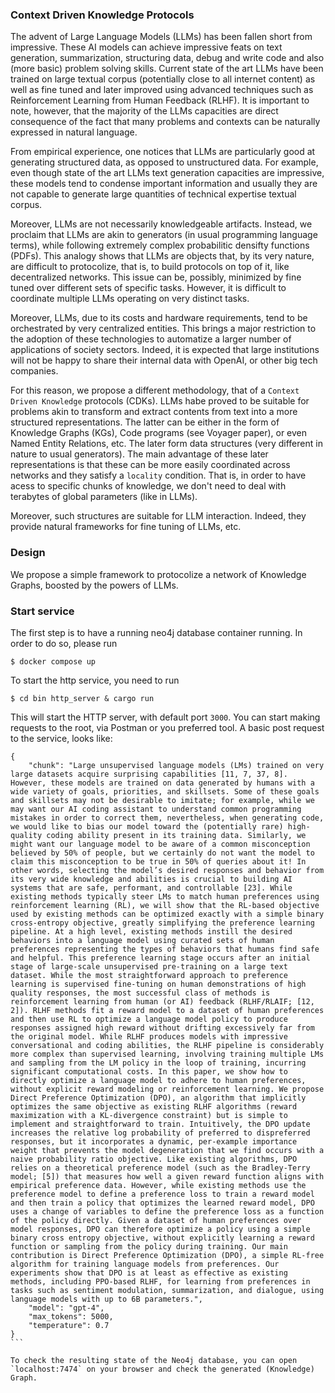 ### Context Driven Knowledge Protocols

The advent of Large Language Models (LLMs) has been fallen short from impressive. These AI models can achieve impressive feats
on text generation, summarization, structuring data, debug and write code and also (more basic) problem solving skills. Current state
of the art LLMs have been trained on large textual corpus (potentially close to all internet content) as well as fine tuned and later
improved using advanced techniques such as Reinforcement Learning from Human Feedback (RLHF). It is important to note, however, that
the majority of the LLMs capacities are direct consequence of the fact that many problems and contexts can be naturally expressed in
natural language. 

From empirical experience, one notices that LLMs are particularly good at generating structured data, as opposed to unstructured data. For
example, even though state of the art LLMs text generation capacities are impressive, these models tend to condense important information
and usually they are not capable to generate large quantities of technical expertise textual corpus.

Moreover, LLMs are not necessarily knowledgeable artifacts. Instead, we proclaim that LLMs are akin to generators (in usual programming 
language terms), while following extremely complex probabilitic densifty functions (PDFs). This analogy shows that LLMs are objects
that, by its very nature, are difficult to protocolize, that is, to build protocols on top of it, like decentralized networks. This
issue can be, possibly, minimized by fine tuned over different sets of specific tasks. However, it is difficult to coordinate multiple
LLMs operating on very distinct tasks. 

Moreover, LLMs, due to its costs and hardware requirements, tend to be orchestrated by very centralized entities. This brings a major
restriction to the adoption of these technologies to automatize a larger number of applications of society sectors. Indeed, it is
expected that large institutions will not be happy to share their internal data with OpenAI, or other big tech companies.

For this reason, we propose a different methodology, that of a `Context Driven Knowledge` protocols (CDKs). LLMs habe proved to be
suitable for problems akin to transform and extract contents from text into a more structured representations. The latter can be either
in the form of Knowledge Graphs (KGs), Code programs (see Voyager paper), or even Named Entity Relations, etc. The later form
data structures (very different in nature to usual generators). The main advantage of these later representations is that these can 
be more easily coordinated across networks and they satisfy a `locality` condition. That is, in order to have acess to specific chunks
of knowledge, we don't need to deal with terabytes of global parameters (like in LLMs).

Moreover, such structures are suitable for LLM interaction. Indeed, they provide natural frameworks for fine tuning of LLMs, etc. 

### Design

We propose a simple framework to protocolize a network of Knowledge Graphs, boosted by the powers of LLMs.


### Start service

The first step is to have a running neo4j database container running.
In order to do so, please run

`$ docker compose up`

To start the http service, you need to run

`$ cd bin http_server & cargo run`

This will start the HTTP server, with default port `3000`. You can start making requests to the root, via Postman or you preferred tool. A basic 
post request to the service, looks like:

````
{
    "chunk": "Large unsupervised language models (LMs) trained on very large datasets acquire surprising capabilities [11, 7, 37, 8]. However, these models are trained on data generated by humans with a wide variety of goals, priorities, and skillsets. Some of these goals and skillsets may not be desirable to imitate; for example, while we may want our AI coding assistant to understand common programming mistakes in order to correct them, nevertheless, when generating code, we would like to bias our model toward the (potentially rare) high-quality coding ability present in its training data. Similarly, we might want our language model to be aware of a common misconception believed by 50% of people, but we certainly do not want the model to claim this misconception to be true in 50% of queries about it! In other words, selecting the model’s desired responses and behavior from its very wide knowledge and abilities is crucial to building AI systems that are safe, performant, and controllable [23]. While existing methods typically steer LMs to match human preferences using reinforcement learning (RL), we will show that the RL-based objective used by existing methods can be optimized exactly with a simple binary cross-entropy objective, greatly simplifying the preference learning pipeline. At a high level, existing methods instill the desired behaviors into a language model using curated sets of human preferences representing the types of behaviors that humans find safe and helpful. This preference learning stage occurs after an initial stage of large-scale unsupervised pre-training on a large text dataset. While the most straightforward approach to preference learning is supervised fine-tuning on human demonstrations of high quality responses, the most successful class of methods is reinforcement learning from human (or AI) feedback (RLHF/RLAIF; [12, 2]). RLHF methods fit a reward model to a dataset of human preferences and then use RL to optimize a language model policy to produce responses assigned high reward without drifting excessively far from the original model. While RLHF produces models with impressive conversational and coding abilities, the RLHF pipeline is considerably more complex than supervised learning, involving training multiple LMs and sampling from the LM policy in the loop of training, incurring significant computational costs. In this paper, we show how to directly optimize a language model to adhere to human preferences, without explicit reward modeling or reinforcement learning. We propose Direct Preference Optimization (DPO), an algorithm that implicitly optimizes the same objective as existing RLHF algorithms (reward maximization with a KL-divergence constraint) but is simple to implement and straightforward to train. Intuitively, the DPO update increases the relative log probability of preferred to dispreferred responses, but it incorporates a dynamic, per-example importance weight that prevents the model degeneration that we find occurs with a naive probability ratio objective. Like existing algorithms, DPO relies on a theoretical preference model (such as the Bradley-Terry model; [5]) that measures how well a given reward function aligns with empirical preference data. However, while existing methods use the preference model to define a preference loss to train a reward model and then train a policy that optimizes the learned reward model, DPO uses a change of variables to define the preference loss as a function of the policy directly. Given a dataset of human preferences over model responses, DPO can therefore optimize a policy using a simple binary cross entropy objective, without explicitly learning a reward function or sampling from the policy during training. Our main contribution is Direct Preference Optimization (DPO), a simple RL-free algorithm for training language models from preferences. Our experiments show that DPO is at least as effective as existing methods, including PPO-based RLHF, for learning from preferences in tasks such as sentiment modulation, summarization, and dialogue, using language models with up to 6B parameters.",
    "model": "gpt-4",
    "max_tokens": 5000,
    "temperature": 0.7
}
```

To check the resulting state of the Neo4j database, you can open `localhost:7474` on your browser and check the generated (Knowledge) Graph.
